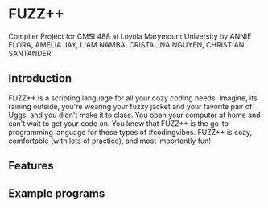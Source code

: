 # FUZZ++
Compiler Project for CMSI 488 at Loyola Marymount University by 
ANNIE FLORA, AMELIA JAY, LIAM NAMBA, CRISTALINA NGUYEN, CHRISTIAN SANTANDER

## Introduction
FUZZ++ is a scripting language for all your cozy coding needs. Imagine, its raining outside, you're wearing your fuzzy jacket and your favorite pair of Uggs, and you didn't make it to class. You open your computer at home and can't wait to get your code on. You know that FUZZ++ is the go-to programming language for these types of #codingvibes. FUZZ++ is cozy, comfortable (with lots of practice), and most importantly fun! 

## Features

## Example programs

